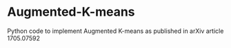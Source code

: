 # Augmented-K-means
Python code to implement Augmented K-means as published in arXiv article 1705.07592
